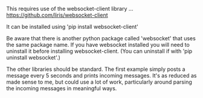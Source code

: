 This requires use of the websocket-client library ... https://github.com/liris/websocket-client

It can be installed using 'pip install websocket-client'

Be aware that there is another python package called 'websocket' that uses the same package name. If you have websocket installed you will need to uninstall it before installing websocket-client. (You can uninstall if with 'pip uninstall websocket'.)

The other libraries should be standard. The first example simply posts a message every 5 seconds and prints incoming messages. It's as reduced as made sense to me, but could use a lot of work, particularly around parsing the incoming messages in meaningful ways.

